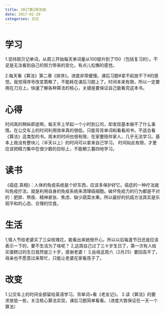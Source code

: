 ```yaml
---
title: 2017第2周总结
date: 2017-02-20
categories: 日记
---
```


# 学习
1.坚持扇贝记单词，从周三开始每天单词量从100提升到了150（包括复习的）。不足是无法看到自己的努力带来的变化，有点儿松懈的感觉。

2.每天看《算法》第二章《排序》。进度非常缓慢。课后习题#拿不起放不下#的感觉。我觉得序号改变策略了，不能耗在课后习题上了。时间本来有限，所以一定要用在刀刃上。快速了解各种算法的核心，关键是要保证自己能看完这本书。

# 心得
时间真的稍纵即逝啊，每天早上早起一个小时到公司，却发现基本做不了什么事情。在公交车上的时间利用效率真的很低。只能背背单词和看看闲书，不适合看《算法》这类型的书。周末的时间也很有限，在家要陪伴家人，几乎无法学习。基本上我没有整块儿（半天以上）的时间可以拿来自己学习。
时间如此有限，才更应该把精力集中在很少数的目标上，不能朝三暮四地学习。

# 读书
《癌症.真相》：人体的免疫系统是个好东西，应该多保护好它。癌症的一种疗法就叫免疫疗法，就是利用自身的免疫系统来清理癌细胞。破坏免疫力的行为都是不对的：肥胖、熬夜、精神紧张、焦虑、缺少蔬菜水果。所以最好的抗癌方法其实是乐观平和的心态、合理的饮食。

# 生活
1,情人节给老婆买了三朵玫瑰花，能看出来她很开心。所以以后每逢节日还是应该表示一下的，要不生活为了啥呢？
2,这周自己过了三十岁生日了，第一次有人给买蛋糕过的生日竟然是三十岁，感谢老婆！
3,岳母这周六（2月25）要回高平了，母亲也不愿意过来帮忙，只能让老婆在家看孩子了。

# 改变
1.公交车上的时间全部留给英语学习。背单词+看《老友记》。
2.读《算法》的要求放低一些，关注核心算法实现，课后习题简单看看。（进度大致保证在一天一个算法）